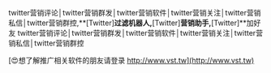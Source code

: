 twitter营销评论│twitter营销群发│twitter营销软件│twitter营销关注│twitter营销私信│twitter营销群控,**[Twitter]**过滤机器人,**[Twitter]**营销助手,**[Twitter]**加好友
twitter营销评论│twitter营销群发│twitter营销软件│twitter营销关注│twitter营销私信│twitter营销群控

[😍想了解推广相关软件的朋友请登录 http://www.vst.tw](http://www.vst.tw)



